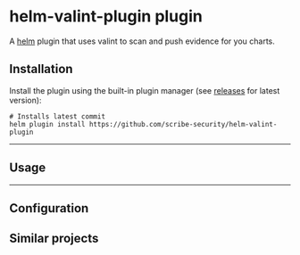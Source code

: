 # helm-valint-plugin plugin

A [helm](https://helm.sh) plugin that uses valint to scan and push evidence for you charts.

## Installation

Install the plugin using the built-in plugin manager (see [releases](https://github.com/scribe-security/helm-valint-plugin/releases)  for latest version):

```
# Installs latest commit
helm plugin install https://github.com/scribe-security/helm-valint-plugin
``` 

---
## Usage
---

## Configuration

## Similar projects

